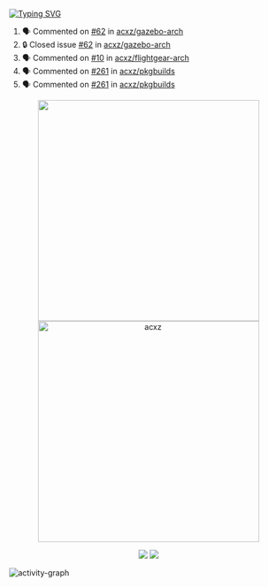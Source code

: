 [![Typing SVG](https://readme-typing-svg.herokuapp.com?size=16&color=AFFFA3&multiline=true&height=75&lines=contributing+to+robotics%2Fae%2Fml%2Fgpu;packaging+it+for+archlinux;ricer)](https://git.io/typing-svg)

<!--START_SECTION:activity-->
1. 🗣 Commented on [#62](https://github.com/acxz/gazebo-arch/issues/62#issuecomment-1874094775) in [acxz/gazebo-arch](https://github.com/acxz/gazebo-arch)
2. 🔒 Closed issue [#62](https://github.com/acxz/gazebo-arch/issues/62) in [acxz/gazebo-arch](https://github.com/acxz/gazebo-arch)
3. 🗣 Commented on [#10](https://github.com/acxz/flightgear-arch/issues/10#issuecomment-1873592557) in [acxz/flightgear-arch](https://github.com/acxz/flightgear-arch)
4. 🗣 Commented on [#261](https://github.com/acxz/pkgbuilds/issues/261#issuecomment-1873439000) in [acxz/pkgbuilds](https://github.com/acxz/pkgbuilds)
5. 🗣 Commented on [#261](https://github.com/acxz/pkgbuilds/issues/261#issuecomment-1873368734) in [acxz/pkgbuilds](https://github.com/acxz/pkgbuilds)
<!--END_SECTION:activity-->

<p align="center">
  <img width="400em" src=https://github-readme-stats.vercel.app/api?username=acxz&include_all_commits=true&show_icons=true />
  <img width="400em" src="https://github-readme-streak-stats.herokuapp.com/?user=acxz&" alt="acxz" />
</p>

<p align="center">
  <img src=https://github-readme-stats.vercel.app/api/top-langs/?username=acxz&layout=compact />
  <img src=https://github-profile-trophy.vercel.app/?username=acxz&row=2&column=4 />
</p>

![activity-graph](https://github-readme-activity-graph.vercel.app/graph?username=acxz&bg_color=053c4a&color=ffffff&line=76c533&point=8f2fe1&area=true&hide_border=true&hide_title=true)
